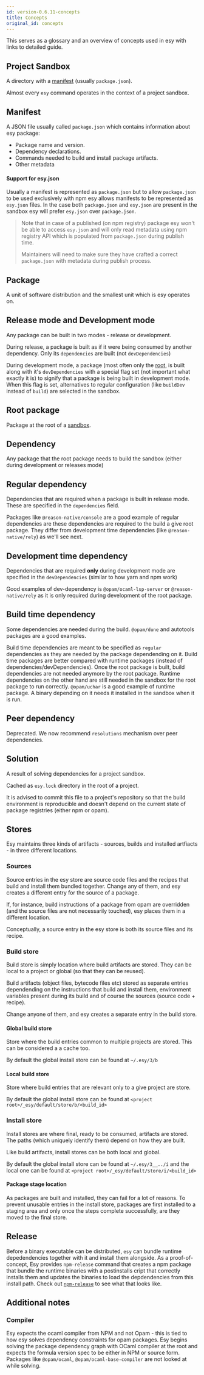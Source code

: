 ```yaml
---
id: version-0.6.11-concepts
title: Concepts
original_id: concepts
---
```


This serves as a glossary and an overview of concepts used in esy with links to
detailed guide.

## Project Sandbox

A directory with a [manifest](#manifest) (usually `package.json`).

Almost every `esy` command operates in the context of a project sandbox.

## Manifest

A JSON file usually called `package.json` which contains information about esy
package:

- Package name and version.
- Dependency declarations.
- Commands needed to build and install package artifacts.
- Other metadata

#### Support for esy.json

Usually a manifest is represented as `package.json` but to allow `package.json`
to be used exclusively with npm esy allows manifests to be represented as
`esy.json` files. In the case both `package.json` and `esy.json` are present in
the sandbox esy will prefer `esy.json` over `package.json`.

> Note that in case of a published (on npm registry) package esy won't be able
> to access `esy.json` and will only read metadata using npm registry API which
> is populated from `package.json` during publish time.
>
> Maintainers will need to make sure they have crafted a correct `package.json`
> with metadata during publish process.

## Package

A unit of software distribution and the smallest unit which is esy operates on.

## Release mode and Development mode

Any package can be built in two modes - release or development.

During release, a package is built as if it were being consumed by another dependency. Only its `dependencies` are built (not `devDependencies`)

During development mode, a package (most often only the [root](#root-package), is built along with it's `devDependencies` with a special flag set (not important what exactly it is) to signify that a package is being built in development mode. When this flag is set, alternatives to regular configuration (like `buildDev` instead of `build`) are selected in the sandbox.

## Root package

Package at the root of a [sandbox](#sandbox).

## Dependency

Any package that the root package needs to build the sandbox (either during development or releases mode)

## Regular dependency
Dependencies that are required when a package is built in release mode. These are specified in the `dependencies` field.

Packages like `@reason-native/console` are a good example of regular dependencies are these dependencies are required to the build a give root package. They differ from development time dependencies (like `@reason-native/rely`) as we'll see next.


## Development time dependency
Dependencies that are required **only** during development mode are specified in the `devDependencies` (similar to how yarn and npm work)

Good examples of dev-dependency is `@opam/ocaml-lsp-server` or `@reason-native/rely` as it is only required during development of the root package.

## Build time dependency
Some dependencies are needed during the build. `@opam/dune` and autotools packages are a good examples.

Build time dependencies are meant to be specified as `regular` dependencies as they are needed by the package dependending on it. Build time packages are better compared with runtime packages (instead of dependencies/devDependencies). Once the root package is built, build dependencies are not needed anymore by the root package. Runtime dependencies on the other hand are still needed in the sandbox for the root package to run correctly. `@opam/uchar` is a good example of runtime package. A binary depending on it needs it installed in the sandbox when it is run.

## Peer dependency
Deprecated. We now recommend `resolutions` mechanism over peer dependencies.

## Solution

A result of solving dependencies for a project sandbox.

Cached as `esy.lock` directory in the root of a project.

It is advised to commit this file to a project's repository so that the build
environment is reproducible and doesn't depend on the current state of package
registries (either npm or opam).

## Stores 

Esy maintains three kinds of artifacts - sources, builds and installed artfiacts - in three different locations.

### Sources

Source entries in the esy store are source code files and the recipes that build and install them bundled together. Change any of them, and esy creates a different entry for the source of a package.

If, for instance, build instructions of a package from opam are overridden (and the source files are not necessarily touched), esy places them in a different location.

Conceptually, a source entry in the esy store is both its source files and its recipe.

### Build store

Build store is simply location where build artifacts are stored. They can be local to a project or global (so that they can be reused).

Build artifacts (object files, bytecode files etc) stored as separate entries dependending on the instructions that build and install them, environment variables present during its build and of course the sources (source code + recipe).

Change anyone of them, and esy creates a separate entry in the build store.

#### Global build store

Store where the build entries common to multiple projects are stored. This can be considered a a cache too.

By default the global install store can be found at `~/.esy/3/b`

#### Local build store

Store where build entries that are relevant only to a give project are store.

By default the global install store can be found at `<project root>/_esy/default/store/b/<build_id>`

### Install store

Install stores are where final, ready to be consumed, artifacts are stored. The paths (which uniquely identify them) depend on how they are built.

Like build artifacts, install stores can be both local and global.

By default the global install store can be found at `~/.esy/3__../i` and the local one can be found at `<project root>/_esy/default/store/i/<build_id>`

#### Package stage location

As packages are built and installed, they can fail for a lot of reasons. To prevent unusable entries in the install store, packages are first installed to a staging area and only once the steps complete successfully, are they moved to the final store.

## Release

Before a binary executable can be distributed, `esy` can bundle runtime depedendencies together with it and install them alongside. As a proof-of-concept, Esy provides `npm-release` command that creates a npm package that bundle the runtime binaries with a postinstalls cript that correctly installs them and updates the binaries to load the depdendencies from this install path. Check out [`npm-release`](./commands.md#esy-npm-release) to see what that looks like.

## Additional notes

### Compiler

Esy expects the ocaml compiler from NPM and not Opam - this is tied to how esy solves dependency constraints for opam packages. Esy begins solving the package dependency graph with OCaml compiler at the root and expects the formula version spec to be either in NPM or source form. Packages like `@opam/ocaml`, `@opam/ocaml-base-compiler` are not looked at while solving.

